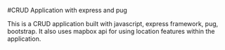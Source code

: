 #CRUD Application with express and pug

This is a CRUD application built with javascript, express framework, pug,  bootstrap. 
It also uses mapbox api for using location features within the application.

